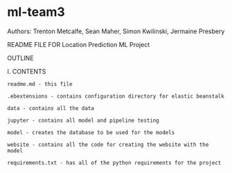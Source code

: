 # ml-team3

Authors: Trenton Metcalfe, Sean Maher, Simon Kwilinski, Jermaine Presbery

README FILE FOR Location Prediction ML Project

OUTLINE

I.   CONTENTS

    readme.md - this file
      
    .ebextensions - contains configuration directory for elastic beanstalk
    
    data - contains all the data
    
    jupyter - contains all model and pipeline testing
    
    model - creates the database to be used for the models
    
    website - contains all the code for creating the website with the model
    
    requirements.txt - has all of the python requirements for the project
		 
